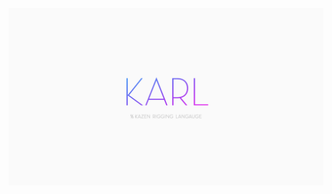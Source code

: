 [![](https://github.com/ZhongLingXiao/karl-wiki/blob/master/img/thumb.jpeg)](https://github.com/ZhongLingXiao/karl)
